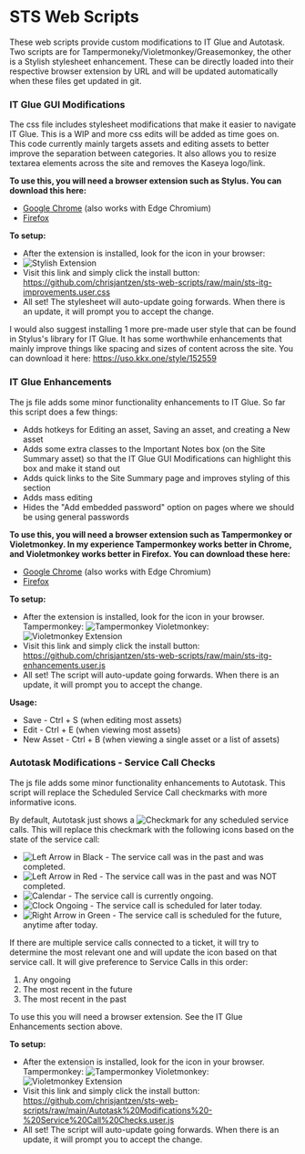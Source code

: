 # STS Web Scripts

These web scripts provide custom modifications to IT Glue and Autotask. Two scripts are for Tampermoneky/Violetmonkey/Greasemonkey, the other is a Stylish stylesheet enhancement. These can be directly loaded into their respective browser extension by URL and will be updated automatically when these files get updated in git.

### IT Glue GUI Modifications
The css file includes stylesheet modifications that make it easier to navigate IT Glue. This is a WIP and more css edits will be added as time goes on. This code currently mainly targets assets and editing assets to better improve the separation between categories. It also allows you to resize textarea elements across the site and removes the Kaseya logo/link. 

**To use this, you will need a browser extension such as Stylus. You can download this here:**
* [Google Chrome](https://chrome.google.com/webstore/detail/stylus/clngdbkpkpeebahjckkjfobafhncgmne) (also works with Edge Chromium)
* [Firefox](https://addons.mozilla.org/en-CA/firefox/addon/styl-us/)

**To setup:**
* After the extension is installed, look for the icon in your browser:
* 
    ![Stylish Extension](https://user-images.githubusercontent.com/22362786/127243459-3cdad356-f397-491f-bbfa-6d4edb4cb734.png)
* Visit this link and simply click the install button: https://github.com/chrisjantzen/sts-web-scripts/raw/main/sts-itg-improvements.user.css
* All set! The stylesheet will auto-update going forwards. When there is an update, it will prompt you to accept the change.

I would also suggest installing 1 more pre-made user style that can be found in Stylus's library for IT Glue. It has some worthwhile enhancements that mainly improve things like spacing and sizes of content across the site. You can download it here: https://uso.kkx.one/style/152559


### IT Glue Enhancements
The js file adds some minor functionality enhancements to IT Glue. So far this script does a few things:
* Adds hotkeys for Editing an asset, Saving an asset, and creating a New asset
* Adds some extra classes to the Important Notes box (on the Site Summary asset) so that the IT Glue GUI Modifications can highlight this box and make it stand out
* Adds quick links to the Site Summary page and improves styling of this section
* Adds mass editing
* Hides the "Add embedded password" option on pages where we should be using general passwords

**To use this, you will need a browser extension such as Tampermonkey or Violetmonkey. In my experience Tampermonkey works better in Chrome, and Violetmonkey works better in Firefox. You can download these here:**
* [Google Chrome](https://chrome.google.com/webstore/detail/tampermonkey/dhdgffkkebhmkfjojejmpbldmpobfkfo?hl=en) (also works with Edge Chromium)
* [Firefox](https://addons.mozilla.org/en-CA/firefox/addon/violentmonkey/)

**To setup:**
* After the extension is installed, look for the icon in your browser.
    Tampermonkey: ![Tampermonkey](https://user-images.githubusercontent.com/22362786/127243416-a5385b6e-430a-4071-b6d6-71e4092480c3.png)   Violetmonkey: ![Violetmonkey Extension](https://user-images.githubusercontent.com/22362786/127243369-8b5f4ea9-4ebc-493b-8aef-e88e4ad2e6d1.png)
* Visit this link and simply click the install button: https://github.com/chrisjantzen/sts-web-scripts/raw/main/sts-itg-enhancements.user.js
* All set! The script will auto-update going forwards. When there is an update, it will prompt you to accept the change.

**Usage:**
* Save - Ctrl + S  (when editing most assets)
* Edit - Ctrl + E  (when viewing most assets)
* New Asset - Ctrl + B  (when viewing a single asset or a list of assets)


### Autotask Modifications - Service Call Checks
The js file adds some minor functionality enhancements to Autotask. This script will replace the Scheduled Service Call checkmarks with more informative icons.

By default, Autotask just shows a ![Checkmark](https://www.seatosky.com/wp-content/uploads/2024/07/checkmark.png) for any scheduled service calls. This will replace this checkmark with the following icons based on the state of the service call:
* ![Left Arrow in Black](https://www.seatosky.com/wp-content/uploads/2024/07/past-completed.png) - The service call was in the past and was completed.
* ![Left Arrow in Red](https://www.seatosky.com/wp-content/uploads/2024/07/past-not-completed.png) - The service call was in the past and was NOT completed.
* ![Calendar](https://www.seatosky.com/wp-content/uploads/2024/07/scheduled-today.png) - The service call is currently ongoing.
* ![Clock Ongoing](https://www.seatosky.com/wp-content/uploads/2024/07/ongoing.png) - The service call is scheduled for later today.
* ![Right Arrow in Green](https://www.seatosky.com/wp-content/uploads/2024/07/scheduled-for-future.png) - The service call is scheduled for the future, anytime after today.

If there are multiple service calls connected to a ticket, it will try to determine the most relevant one and will update the icon based on that service call. It will give preference to Service Calls in this order:
1. Any ongoing
2. The most recent in the future
3. The most recent in the past

To use this you will need a browser extension. See the IT Glue Enhancements section above.

**To setup:**
* After the extension is installed, look for the icon in your browser.
    Tampermonkey: ![Tampermonkey](https://user-images.githubusercontent.com/22362786/127243416-a5385b6e-430a-4071-b6d6-71e4092480c3.png)   Violetmonkey: ![Violetmonkey Extension](https://user-images.githubusercontent.com/22362786/127243369-8b5f4ea9-4ebc-493b-8aef-e88e4ad2e6d1.png)
* Visit this link and simply click the install button: https://github.com/chrisjantzen/sts-web-scripts/raw/main/Autotask%20Modifications%20-%20Service%20Call%20Checks.user.js
* All set! The script will auto-update going forwards. When there is an update, it will prompt you to accept the change.